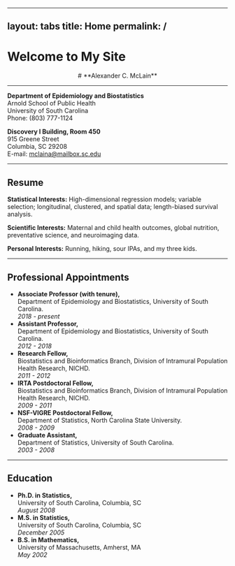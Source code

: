 
---
layout: tabs
title: Home
permalink: /
---

# Welcome to My Site

<center>
  # **Alexander C. McLain**  
</center>
  
  ---
  
  **Department of Epidemiology and Biostatistics**  
  Arnold School of Public Health  
University of South Carolina  
Phone: (803) 777-1124  

**Discovery I Building, Room 450**  
  915 Greene Street  
Columbia, SC 29208  
E-mail: [mclaina@mailbox.sc.edu](mailto:mclaina@mailbox.sc.edu)

---
  
  ## Resume
  
  **Statistical Interests:** High-dimensional regression models; variable selection; longitudinal, clustered, and spatial data; length-biased survival analysis.  

**Scientific Interests:** Maternal and child health outcomes, global nutrition, preventative science, and neuroimaging data.

**Personal Interests:** Running, hiking, sour IPAs, and my three kids.

---
  
  ## **Professional Appointments**
  
  - **Associate Professor (with tenure),**  
  Department of Epidemiology and Biostatistics, University of South Carolina.  
*2018 - present*
  - **Assistant Professor,**  
  Department of Epidemiology and Biostatistics, University of South Carolina.  
*2012 - 2018*
  - **Research Fellow,**  
  Biostatistics and Bioinformatics Branch, Division of Intramural Population Health Research, NICHD.  
*2011 - 2012*
  - **IRTA Postdoctoral Fellow,**  
  Biostatistics and Bioinformatics Branch, Division of Intramural Population Health Research, NICHD.  
*2009 - 2011*
  - **NSF-VIGRE Postdoctoral Fellow,**  
  Department of Statistics, North Carolina State University.  
*2008 - 2009*
  - **Graduate Assistant,**  
  Department of Statistics, University of South Carolina.  
*2003 - 2008*
  
  ---
  
  ## **Education**
  
  - **Ph.D. in Statistics,**  
  University of South Carolina, Columbia, SC  
*August 2008*
  - **M.S. in Statistics,**  
  University of South Carolina, Columbia, SC  
*December 2005*
  - **B.S. in Mathematics,**  
  University of Massachusetts, Amherst, MA  
*May 2002*